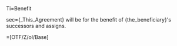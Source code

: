 Ti=Benefit

sec={_This_Agreement} will be for the benefit of {the_beneficiary}'s successors and assigns.

=[OTF/Z/ol/Base]